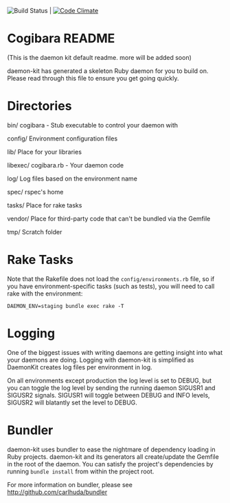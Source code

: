 ![Build Status](https://travis-ci.org/Cogibara/cogibara.png?branch=master) |
[![Code Climate](https://codeclimate.com/github/Cogibara/cogibara.png)](https://codeclimate.com/github/Cogibara/cogibara)

Cogibara README
================

(This is the daemon kit default readme. more will be added soon)

daemon-kit has generated a skeleton Ruby daemon for you to build on. Please read
through this file to ensure you get going quickly.

Directories
====

bin/
  cogibara - Stub executable to control your daemon with

config/
  Environment configuration files

lib/
  Place for your libraries

libexec/
  cogibara.rb - Your daemon code

log/
  Log files based on the environment name

spec/
  rspec's home

tasks/
  Place for rake tasks

vendor/
  Place for third-party code that can't be bundled via the Gemfile

tmp/
  Scratch folder

Rake Tasks
==========

Note that the Rakefile does not load the `config/environments.rb` file, so if you have
environment-specific tasks (such as tests), you will need to call rake with the environment:

    DAEMON_ENV=staging bundle exec rake -T

Logging
=======

One of the biggest issues with writing daemons are getting insight into what your
daemons are doing. Logging with daemon-kit is simplified as DaemonKit creates log
files per environment in log.

On all environments except production the log level is set to DEBUG, but you can
toggle the log level by sending the running daemon SIGUSR1 and SIGUSR2 signals.
SIGUSR1 will toggle between DEBUG and INFO levels, SIGUSR2 will blatantly set the
level to DEBUG.

Bundler
=======

daemon-kit uses bundler to ease the nightmare of dependency loading in Ruby
projects. daemon-kit and its generators all create/update the Gemfile in the
root of the daemon. You can satisfy the project's dependencies by running
`bundle install` from within the project root.

For more information on bundler, please see http://github.com/carlhuda/bundler
